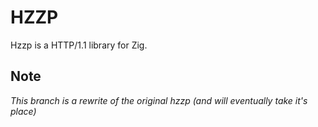 
# HZZP

Hzzp is a HTTP/1.1 library for Zig.

## Note

*This branch is a rewrite of the original hzzp (and will eventually take it's place)*
